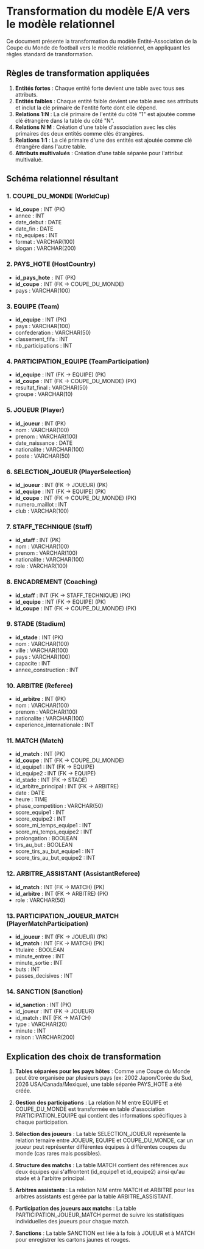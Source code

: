 # Transformation du modèle E/A vers le modèle relationnel

Ce document présente la transformation du modèle Entité-Association de la Coupe du Monde de football vers le modèle relationnel, en appliquant les règles standard de transformation.

## Règles de transformation appliquées

1. **Entités fortes** : Chaque entité forte devient une table avec tous ses attributs.
2. **Entités faibles** : Chaque entité faible devient une table avec ses attributs et inclut la clé primaire de l'entité forte dont elle dépend.
3. **Relations 1:N** : La clé primaire de l'entité du côté "1" est ajoutée comme clé étrangère dans la table du côté "N".
4. **Relations N:M** : Création d'une table d'association avec les clés primaires des deux entités comme clés étrangères.
5. **Relations 1:1** : La clé primaire d'une des entités est ajoutée comme clé étrangère dans l'autre table.
6. **Attributs multivalués** : Création d'une table séparée pour l'attribut multivalué.

## Schéma relationnel résultant

### 1. COUPE_DU_MONDE (WorldCup)
- **id_coupe** : INT (PK)
- annee : INT
- date_debut : DATE
- date_fin : DATE
- nb_equipes : INT
- format : VARCHAR(100)
- slogan : VARCHAR(200)

### 2. PAYS_HOTE (HostCountry)
- **id_pays_hote** : INT (PK)
- **id_coupe** : INT (FK → COUPE_DU_MONDE)
- pays : VARCHAR(100)

### 3. EQUIPE (Team)
- **id_equipe** : INT (PK)
- pays : VARCHAR(100)
- confederation : VARCHAR(50)
- classement_fifa : INT
- nb_participations : INT

### 4. PARTICIPATION_EQUIPE (TeamParticipation)
- **id_equipe** : INT (FK → EQUIPE) (PK)
- **id_coupe** : INT (FK → COUPE_DU_MONDE) (PK)
- resultat_final : VARCHAR(50)
- groupe : VARCHAR(10)

### 5. JOUEUR (Player)
- **id_joueur** : INT (PK)
- nom : VARCHAR(100)
- prenom : VARCHAR(100)
- date_naissance : DATE
- nationalite : VARCHAR(100)
- poste : VARCHAR(50)

### 6. SELECTION_JOUEUR (PlayerSelection)
- **id_joueur** : INT (FK → JOUEUR) (PK)
- **id_equipe** : INT (FK → EQUIPE) (PK)
- **id_coupe** : INT (FK → COUPE_DU_MONDE) (PK)
- numero_maillot : INT
- club : VARCHAR(100)

### 7. STAFF_TECHNIQUE (Staff)
- **id_staff** : INT (PK)
- nom : VARCHAR(100)
- prenom : VARCHAR(100)
- nationalite : VARCHAR(100)
- role : VARCHAR(100)

### 8. ENCADREMENT (Coaching)
- **id_staff** : INT (FK → STAFF_TECHNIQUE) (PK)
- **id_equipe** : INT (FK → EQUIPE) (PK)
- **id_coupe** : INT (FK → COUPE_DU_MONDE) (PK)

### 9. STADE (Stadium)
- **id_stade** : INT (PK)
- nom : VARCHAR(100)
- ville : VARCHAR(100)
- pays : VARCHAR(100)
- capacite : INT
- annee_construction : INT

### 10. ARBITRE (Referee)
- **id_arbitre** : INT (PK)
- nom : VARCHAR(100)
- prenom : VARCHAR(100)
- nationalite : VARCHAR(100)
- experience_internationale : INT

### 11. MATCH (Match)
- **id_match** : INT (PK)
- **id_coupe** : INT (FK → COUPE_DU_MONDE)
- id_equipe1 : INT (FK → EQUIPE)
- id_equipe2 : INT (FK → EQUIPE)
- id_stade : INT (FK → STADE)
- id_arbitre_principal : INT (FK → ARBITRE)
- date : DATE
- heure : TIME
- phase_competition : VARCHAR(50)
- score_equipe1 : INT
- score_equipe2 : INT
- score_mi_temps_equipe1 : INT
- score_mi_temps_equipe2 : INT
- prolongation : BOOLEAN
- tirs_au_but : BOOLEAN
- score_tirs_au_but_equipe1 : INT
- score_tirs_au_but_equipe2 : INT

### 12. ARBITRE_ASSISTANT (AssistantReferee)
- **id_match** : INT (FK → MATCH) (PK)
- **id_arbitre** : INT (FK → ARBITRE) (PK)
- role : VARCHAR(50)

### 13. PARTICIPATION_JOUEUR_MATCH (PlayerMatchParticipation)
- **id_joueur** : INT (FK → JOUEUR) (PK)
- **id_match** : INT (FK → MATCH) (PK)
- titulaire : BOOLEAN
- minute_entree : INT
- minute_sortie : INT
- buts : INT
- passes_decisives : INT

### 14. SANCTION (Sanction)
- **id_sanction** : INT (PK)
- id_joueur : INT (FK → JOUEUR)
- id_match : INT (FK → MATCH)
- type : VARCHAR(20)
- minute : INT
- raison : VARCHAR(200)

## Explication des choix de transformation

1. **Tables séparées pour les pays hôtes** : Comme une Coupe du Monde peut être organisée par plusieurs pays (ex: 2002 Japon/Corée du Sud, 2026 USA/Canada/Mexique), une table séparée PAYS_HOTE a été créée.

2. **Gestion des participations** : La relation N:M entre EQUIPE et COUPE_DU_MONDE est transformée en table d'association PARTICIPATION_EQUIPE qui contient des informations spécifiques à chaque participation.

3. **Sélection des joueurs** : La table SELECTION_JOUEUR représente la relation ternaire entre JOUEUR, EQUIPE et COUPE_DU_MONDE, car un joueur peut représenter différentes équipes à différentes coupes du monde (cas rares mais possibles).

4. **Structure des matchs** : La table MATCH contient des références aux deux équipes qui s'affrontent (id_equipe1 et id_equipe2) ainsi qu'au stade et à l'arbitre principal.

5. **Arbitres assistants** : La relation N:M entre MATCH et ARBITRE pour les arbitres assistants est gérée par la table ARBITRE_ASSISTANT.

6. **Participation des joueurs aux matchs** : La table PARTICIPATION_JOUEUR_MATCH permet de suivre les statistiques individuelles des joueurs pour chaque match.

7. **Sanctions** : La table SANCTION est liée à la fois à JOUEUR et à MATCH pour enregistrer les cartons jaunes et rouges.
